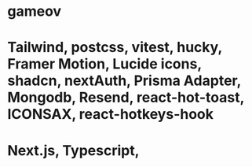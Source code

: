 # gameov

# Tailwind, postcss, vitest, hucky, Framer Motion, Lucide icons, shadcn, nextAuth, Prisma Adapter, Mongodb, Resend, react-hot-toast, ICONSAX, react-hotkeys-hook

# Next.js, Typescript,

